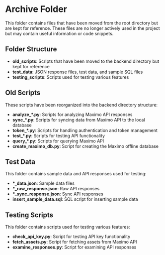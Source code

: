 # Archive Folder

This folder contains files that have been moved from the root directory but are kept for reference. These files are no longer actively used in the project but may contain useful information or code snippets.

## Folder Structure

- **old_scripts**: Scripts that have been moved to the backend directory but kept for reference
- **test_data**: JSON response files, test data, and sample SQL files
- **testing_scripts**: Scripts used for testing various features

## Old Scripts

These scripts have been reorganized into the backend directory structure:

- **analyze_*.py**: Scripts for analyzing Maximo API responses
- **sync_*.py**: Scripts for syncing data from Maximo API to the local database
- **token_*.py**: Scripts for handling authentication and token management
- **test_*.py**: Scripts for testing API functionality
- **query_*.py**: Scripts for querying Maximo API
- **create_maximo_db.py**: Script for creating the Maximo offline database

## Test Data

This folder contains sample data and API responses used for testing:

- **\*_data.json**: Sample data files
- **\*_raw_response.json**: Raw API responses
- **\*_sync_response.json**: Sync API responses
- **insert_sample_data.sql**: SQL script for inserting sample data

## Testing Scripts

This folder contains scripts used for testing various features:

- **check_api_key.py**: Script for testing API key functionality
- **fetch_assets.py**: Script for fetching assets from Maximo API
- **examine_responses.py**: Script for examining API responses
